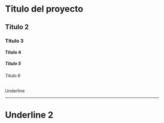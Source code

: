# Titulo del proyecto
## Titulo 2
### Titulo 3
#### Titulo 4
##### Titulo 5
###### Titulo 6
Underline
__________
Underline 2
===========
